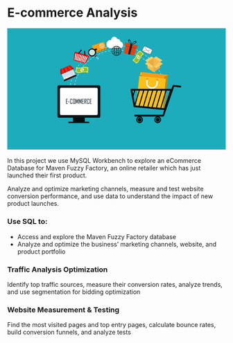 
# E-commerce Analysis





![App Screenshot](https://github.com/Shahaf-Yagoda/E-commerce-Analysis/blob/main/Assets/ecommerce.png?raw=true)

In this project we use MySQL Workbench to explore  an
eCommerce Database for Maven Fuzzy Factory, an online
retailer which has just launched their first product.

Analyze and optimize marketing channels, measure and test website conversion
performance, and use data to understand the impact of new product launches.


### Use SQL to: 

- Access and explore the Maven Fuzzy Factory database
- Analyze and optimize the business’ marketing channels, website, and product portfolio

### Traffic Analysis Optimization

Identify top traffic sources, measure their conversion rates,
analyze trends, and use segmentation for bidding optimization


### Website Measurement & Testing

Find the most
visited pages and top entry pages, calculate
bounce rates, build conversion funnels, and analyze tests
